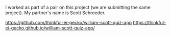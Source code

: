 I worked as part of a pair on this project (we are submitting the same project). My partner's name is Scott Schroeder.

https://github.com/thinkful-ei-gecko/william-scott-quiz-app
https://thinkful-ei-gecko.github.io/william-scott-quiz-app/